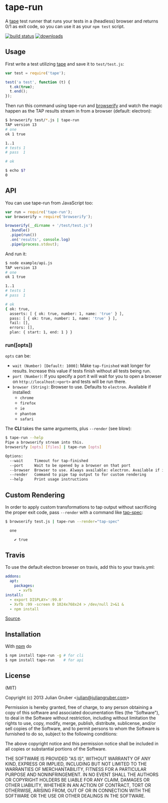 
# tape-run

A [tape](https://github.com/substack/tape) test runner that runs your tests in
a (headless) browser and returns 0/1 as exit code, so you can use it as your
`npm test` script.

[![build status](https://secure.travis-ci.org/juliangruber/tape-run.svg)](http://travis-ci.org/juliangruber/tape-run)
[![downloads](https://img.shields.io/npm/dm/tape-run.svg)](https://www.npmjs.org/package/tape-run)

## Usage

First write a test utilizing [tape](https://github.com/substack/tape) and save
it to `test/test.js`:

```js
var test = require('tape');

test('a test', function (t) {
  t.ok(true);
  t.end();
});
```

Then run this command using tape-run and
[browserify](https://github.com/substack/browserify) and watch the magic happen
as the TAP results stream in from a browser (default: electron):

```bash
$ browserify test/*.js | tape-run
TAP version 13
# one
ok 1 true

1..1
# tests 1
# pass  1

# ok

$ echo $?
0
```

## API

You can use tape-run from JavaScript too:

```js
var run = require('tape-run');
var browserify = require('browserify');

browserify(__dirname + '/test/test.js')
  .bundle()
  .pipe(run())
  .on('results', console.log)
  .pipe(process.stdout);
```

And run it:

```bash
$ node example/api.js
TAP version 13
# one
ok 1 true

1..1
# tests 1
# pass  1

# ok
{ ok: true,
  asserts: [ { ok: true, number: 1, name: 'true' } ],
  pass: [ { ok: true, number: 1, name: 'true' } ],
  fail: [],
  errors: [],
  plan: { start: 1, end: 1 } }
```

### run([opts])

`opts` can be:

* `wait (Number) [Default: 1000]`: Make `tap-finished` wait longer for results.
Increase this value if tests finish without all tests being run.
* `port (Number)`: If you specify a port it will wait for you to open a browser
on `http://localhost:<port>` and tests will be run there.
* `browser (String)`: Browser to use. Defaults to `electron`. Available if installed:
  * `chrome`
  * `firefox`
  * `ie`
  * `phantom`
  * `safari`

The **CLI** takes the same arguments, plus `--render` (see blow):

```bash
$ tape-run --help
Pipe a browserify stream into this.
browserify [opts] [files] | tape-run [opts]

Options:
  --wait     Timeout for tap-finished                                                                                
  --port     Wait to be opened by a browser on that port                                                             
  --browser  Browser to use. Always available: electron. Available if installed: chrome, firefox, ie, phantom, safari  [default: "electron"]
  --render   Command to pipe tap output to for custom rendering
  --help     Print usage instructions                                                                                

```

## Custom Rendering

In order to apply custom transformations to tap output without sacrificing the proper exit code, pass `--render` with a command like [tap-spec](https://npmjs.org/package/tap-spec):

```bash
$ browserify test.js | tape-run --render="tap-spec"

  one

    ✔ true

```

## Travis

To use the default electron browser on travis, add this to your travis.yml:

```yml
addons:
  apt:
    packages:
      - xvfb
install:
  - export DISPLAY=':99.0'
  - Xvfb :99 -screen 0 1024x768x24 > /dev/null 2>&1 &
  - npm install
```

[Source](https://github.com/rhysd/Shiba/blob/055a11a0a2b4f727577fe61371a88d8db9277de5/.travis.yml).

## Installation

With [npm](http://npmjs.org) do

```bash
$ npm install tape-run -g # for cli
$ npm install tape-run    # for api
```

## License

(MIT)

Copyright (c) 2013 Julian Gruber &lt;julian@juliangruber.com&gt;

Permission is hereby granted, free of charge, to any person obtaining a copy of
this software and associated documentation files (the "Software"), to deal in
the Software without restriction, including without limitation the rights to
use, copy, modify, merge, publish, distribute, sublicense, and/or sell copies
of the Software, and to permit persons to whom the Software is furnished to do
so, subject to the following conditions:

The above copyright notice and this permission notice shall be included in all
copies or substantial portions of the Software.

THE SOFTWARE IS PROVIDED "AS IS", WITHOUT WARRANTY OF ANY KIND, EXPRESS OR
IMPLIED, INCLUDING BUT NOT LIMITED TO THE WARRANTIES OF MERCHANTABILITY,
FITNESS FOR A PARTICULAR PURPOSE AND NONINFRINGEMENT. IN NO EVENT SHALL THE
AUTHORS OR COPYRIGHT HOLDERS BE LIABLE FOR ANY CLAIM, DAMAGES OR OTHER
LIABILITY, WHETHER IN AN ACTION OF CONTRACT, TORT OR OTHERWISE, ARISING FROM,
OUT OF OR IN CONNECTION WITH THE SOFTWARE OR THE USE OR OTHER DEALINGS IN THE
SOFTWARE.
